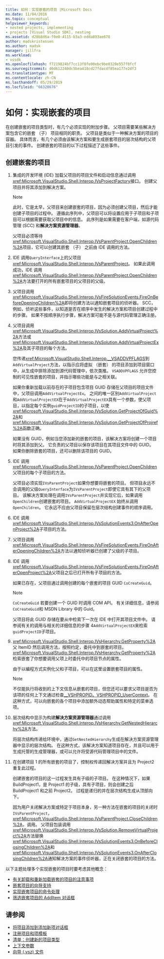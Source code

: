 ```yaml
---
title: 如何：实现嵌套的项目 |Microsoft Docs
ms.date: 11/04/2016
ms.topic: conceptual
helpviewer_keywords:
- nested projects, implementing
- projects [Visual Studio SDK], nesting
ms.assetid: d20b8d6a-f0e0-4115-b3a3-edda893ae678
author: madskristensen
ms.author: madsk
manager: jillfra
ms.workload:
- vssdk
ms.openlocfilehash: f7219824bf7cc13f8fe00ebc9be0320e557f0fcf
ms.sourcegitcommit: 40d612240dc5bea418cd27fdacdf85ea177e2df3
ms.translationtype: MT
ms.contentlocale: zh-CN
ms.lasthandoff: 05/29/2019
ms.locfileid: "66328676"
---
```

# <a name="how-to-implement-nested-projects"></a>如何：实现嵌套的项目

在创建嵌套的项目类型时，有几个必须实现的附加步骤。 父项目需要某些解决方案包含它的嵌套 （子） 项目相同的职责。 父项目是类似于一种解决方案的项目的容器。 具体而言，有几个必须由该解决方案和要生成嵌套项目的层次结构的父项目引发的事件。 创建嵌套的项目的以下过程描述了这些事件。

## <a name="create-nested-projects"></a>创建嵌套的项目

1. 集成的开发环境 (IDE) 加载父项目的项目文件和启动信息通过调用<xref:Microsoft.VisualStudio.Shell.Interop.IVsProjectFactory>接口。 创建父项目并将其添加到解决方案。

    > [!NOTE]
    > 此时，它是太早，父项目来创建嵌套的项目，因为必须创建父项目，然后才能创建子项目的过程中。 遵循此序列中，父项目可以将设置应用于子项目和子项目可以根据需要获取父项目中的信息。 此序列是如果需要在客户端，如源代码管理 (SCC) 和**解决方案资源管理器**。

     父项目必须等待<xref:Microsoft.VisualStudio.Shell.Interop.IVsParentProject.OpenChildren%2A>项目，它可以创建其嵌套 （子） 之前由 IDE 调用的方法。

2. IDE 调用`QueryInterface`上的父项目<xref:Microsoft.VisualStudio.Shell.Interop.IVsParentProject>。 如果此调用成功，IDE 调用<xref:Microsoft.VisualStudio.Shell.Interop.IVsParentProject.OpenChildren%2A>方法要打开的所有嵌套项目的父项目的父级。

3. 父项目调用<xref:Microsoft.VisualStudio.Shell.Interop.IVsFireSolutionEvents.FireOnBeforeOpeningChildren%2A>即将创建方法以通知嵌套项目的侦听器。 SCC，例如，侦听这些事件，以知道是否在顺序中发生的解决方案和项目创建过程中的步骤。 如果不按顺序执行步骤，解决方案可能不是与源代码管理正确注册。

4. 父项目调用<xref:Microsoft.VisualStudio.Shell.Interop.IVsSolution.AddVirtualProject%2A>方法或<xref:Microsoft.VisualStudio.Shell.Interop.IVsSolution.AddVirtualProjectEx%2A>及其子项目的每个方法。

     您传递<xref:Microsoft.VisualStudio.Shell.Interop.__VSADDVPFLAGS>到`AddVirtualProject`方法，以指示应将虚拟 （嵌套） 的项目添加到项目窗口中，从生成中排除添加到源代码管理中，依次类推。 `VSADDVPFLAGS` 允许您控制的可见性嵌套的项目，并指示哪些功能是与之相关联。

     如果你重新加载以前存在的子项目包含项目 GUID 存储在父项目的项目文件中，父项目调用`AddVirtualProjectEx`。 之间的唯一区别`AddVirtualProject`和`AddVirtualProjectEX`在于`AddVirtualProjectEX`具有一个参数，使父项目，以指定每个实例`guidProjectID`的子项目，以使<xref:Microsoft.VisualStudio.Shell.Interop.IVsSolution.GetProjectOfGuid%2A>和<xref:Microsoft.VisualStudio.Shell.Interop.IVsSolution.GetProjectOfProjref%2A>函数正确。

     如果没有 GUID，例如当您添加新的嵌套的项目，该解决方案将创建一个项目时将其添加到父。 它负责的父项目以保存该项目在其项目文件中的 GUID。 如果你删除嵌套的项目，还可以删除该项目的 GUID。

5. IDE 调用<xref:Microsoft.VisualStudio.Shell.Interop.IVsParentProject.OpenChildren>父项目的每个子项目的方法。

     父项目必须实现`IVsParentProject`如果你想要将嵌套的项目。 但项目永远不会调用的父级`QueryInterface`为`IVsParentProject`即使它具有其下的父项目。 该解决方案处理在调用`IVsParentProject`并实现它后，如果调用`OpenChildren`创建嵌套的项目。 `AddVirtualProjectEX` 始终从调用`OpenChildren`。 它永远不应由父项目保留在层次结构创建事件的顺序调用。

6. IDE 调用<xref:Microsoft.VisualStudio.Shell.Interop.IVsSolutionEvents3.OnAfterOpenProject%2A>子项目的方法。

7. 父项目调用<xref:Microsoft.VisualStudio.Shell.Interop.IVsFireSolutionEvents.FireOnAfterOpeningChildren%2A>方法以通知侦听器已创建了父级的子项目。

8. IDE 调用<xref:Microsoft.VisualStudio.Shell.Interop.IVsFireSolutionEvents.FireOnAfterOpenProject%2A>父项目之后已打开所有子项目的方法。

     如果已存在，父项目通过调用创建的每个嵌套的项目 GUID `CoCreateGuid`。

    > [!NOTE]
    > `CoCreateGuid` 若要创建一个 GUID 时调用 COM API。 有关详细信息，请参阅`CoCreateGuid`和 MSDN Library 中的 Guid。

     父项目将此 GUID 存储在要从中检索下一次在 IDE 中打开其项目文件中。 请参阅有关的调用与相关的详细信息的步骤 4`AddVirtualProjectEX`来检索`guidProjectID`子项目。

9. <xref:Microsoft.VisualStudio.Shell.Interop.IVsHierarchy.GetProperty%2A>父 ItemID 然后调用方法，按照约定，委托中到嵌套的项目。 <xref:Microsoft.VisualStudio.Shell.Interop.IVsHierarchy.GetProperty%2A>检索嵌套了你想要调用父项上时委托中的项目节点的属性。

     由于以编程方式实例化父和子项目，可以在这里设置嵌套项目的属性。

    > [!NOTE]
    > 不仅能执行将收到的上下文信息从嵌套的项目，但您还可以要求父项目是否为该项的任何上下文通过检查[__VSHPROPID。VSHPROPID_UserContext](<xref:Microsoft.VisualStudio.Shell.Interop.__VSHPROPID.VSHPROPID_UserContext>)。 在这种方式，可以向嵌套的各个项目中添加额外动态帮助属性和特定的菜单选项。

10. 层次结构中显示为构建**解决方案资源管理器**通过调用<xref:Microsoft.VisualStudio.Shell.Interop.IVsHierarchy.GetNestedHierarchy%2A>方法。

     将层次结构传递给环境中，通过`GetNestedHierarchy`生成在解决方案资源管理器中显示的层次结构。 在这种方式，该解决方案知道项目存在，并且可以用于生成托管的生成管理器，或可以允许将受源代码管理项目中的文件。

11. 在创建项目 1 的所有嵌套的项目了，控制权传递回解决方案并且为 Project2 重复此过程。

     创建嵌套的项目的这一过程发生具有子级的子项目。 在这种情况下，如果 BuildProject1，是 Project1 的子级，具有子项目，则会创建之后 BuildProject1 和之前 Project2。 过程是递归的并在层次结构生成从顶部向下。

     因为用户关闭解决方案或特定于项目本身，另一种方法在嵌套的项目的关闭时`IVsParentProject`， <xref:Microsoft.VisualStudio.Shell.Interop.IVsParentProject.CloseChildren%2A>，调用。 父项目包装调用<xref:Microsoft.VisualStudio.Shell.Interop.IVsSolution.RemoveVirtualProject%2A>方法替换<xref:Microsoft.VisualStudio.Shell.Interop.IVsSolutionEvents3.OnBeforeClosingChildren%2A>和<xref:Microsoft.VisualStudio.Shell.Interop.IVsSolutionEvents3.OnAfterClosingChildren%2A>通知解决方案的事件侦听器，正在关闭嵌套的项目的方法。

以下主题处理多个实现嵌套的项目时要考虑其他概念：

- [有关卸载和重新加载嵌套的项目的注意事项](../../extensibility/internals/considerations-for-unloading-and-reloading-nested-projects.md)
- [嵌套项目的向导支持](../../extensibility/internals/wizard-support-for-nested-projects.md)
- [实现嵌套项目的命令处理](../../extensibility/internals/implementing-command-handling-for-nested-projects.md)
- [筛选嵌套项目的 AddItem 对话框](../../extensibility/internals/filtering-the-additem-dialog-box-for-nested-projects.md)

## <a name="see-also"></a>请参阅

- [将项目添加到添加新项对话框](../../extensibility/internals/adding-items-to-the-add-new-item-dialog-boxes.md)
- [注册项目和项模板](../../extensibility/internals/registering-project-and-item-templates.md)
- [清单：创建新的项目类型](../../extensibility/internals/checklist-creating-new-project-types.md)
- [上下文参数](../../extensibility/internals/context-parameters.md)
- [向导 (.vsz) 文件](../../extensibility/internals/wizard-dot-vsz-file.md)